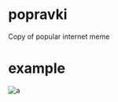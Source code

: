 # popravki
Copy of popular internet meme
# example
![a](https://gyazo.com/c9b76eb4e71690707372b0657a71d95f)
